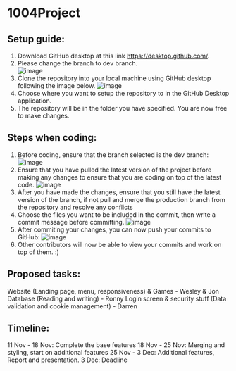 # 1004Project

## Setup guide:
1. Download GitHub desktop at this link https://desktop.github.com/.
2. Please change the branch to dev branch.                                                      
![image](https://user-images.githubusercontent.com/23615745/141261129-da07775e-0afb-4e26-912e-a65bed8d77df.png)
3. Clone the repository into your local machine using GitHub desktop following the image below.
![image](https://user-images.githubusercontent.com/23615745/141261308-2ab08509-178e-4787-8af5-aa9f826a1d0d.png)
4. Choose where you want to setup the repository to in the GitHub Desktop application.
5. The repository will be in the folder you have specified. You are now free to make changes.

## Steps when coding:
1. Before coding, ensure that the branch selected is the dev branch:
![image](https://user-images.githubusercontent.com/23615745/141263528-ba9eab13-c454-4be3-b402-11519b867f4e.png)
2. Ensure that you have pulled the latest version of the project before making any changes to ensure that you are coding on top of the latest code.
![image](https://user-images.githubusercontent.com/23615745/141263721-b357c440-1d2e-4780-824c-62dd6ac61215.png)
3. After you have made the changes, ensure that you still have the latest version of the branch, if not pull and merge the production branch from the repository and resolve any conflicts
4. Choose the files you want to be included in the commit, then write a commit message before committing.
![image](https://user-images.githubusercontent.com/23615745/141264752-21b9880f-f550-4715-a76a-d25392379957.png)
5. After commiting your changes, you can now push your commits to GitHub:
![image](https://user-images.githubusercontent.com/23615745/141264921-23662750-e4ba-4961-92d3-6a833e2c7ec2.png)
6. Other contributors will now be able to view your commits and work on top of them. :)

## Proposed tasks:
Website (Landing page, menu, responsiveness) & Games  - Wesley & Jon
Database (Reading and writing)  - Ronny
Login screen & security stuff (Data validation and cookie management) - Darren

## Timeline:
11 Nov - 18 Nov: Complete the base features
18 Nov - 25 Nov: Merging and styling, start on additional features
25 Nov - 3 Dec: Additional features, Report and presentation.
3 Dec: Deadline
